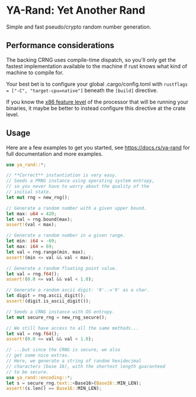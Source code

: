 # YA-Rand: Yet Another Rand

Simple and fast pseudo/crypto random number generation.

## Performance considerations

The backing CRNG uses compile-time dispatch, so you'll only get the fastest implementation available to the
machine if rust knows what kind of machine to compile for.

Your best bet is to configure your global .cargo/config.toml with `rustflags = ["-C", "target-cpu=native"]`
beneath the `[build]` directive.

If you know the [x86 feature level] of the processor that will be running your binaries,
it maybe be better to instead configure this directive at the crate level.

[x86 feature level]: https://en.wikipedia.org/wiki/X86-64#Microarchitecture_levels

## Usage

Here are a few examples to get you started,
see https://docs.rs/ya-rand for full documentation and more examples.

```rust
use ya_rand::*;

// **Correct** instantiation is very easy.
// Seeds a PRNG instance using operating system entropy,
// so you never have to worry about the quality of the
// initial state.
let mut rng = new_rng();

// Generate a random number with a given upper bound.
let max: u64 = 420;
let val = rng.bound(max);
assert!(val < max);

// Generate a random number in a given range.
let min: i64 = -69;
let max: i64 = 69;
let val = rng.range(min, max);
assert!(min <= val && val < max);

// Generate a random floating point value.
let val = rng.f64();
assert!(0.0 <= val && val < 1.0);

// Generate a random ascii digit: '0'..='9' as a char.
let digit = rng.ascii_digit();
assert!(digit.is_ascii_digit());

// Seeds a CRNG instance with OS entropy.
let mut secure_rng = new_rng_secure();

// We still have access to all the same methods...
let val = rng.f64();
assert!(0.0 <= val && val < 1.0);

// ...but since the CRNG is secure, we also
// get some nice extras.
// Here, we generate a string of random hexidecimal
// characters (base 16), with the shortest length guaranteed
// to be secure.
use ya_rand::encoding::*;
let s = secure_rng.text::<Base16>(Base16::MIN_LEN);
assert!(s.len() == Base16::MIN_LEN);
```
